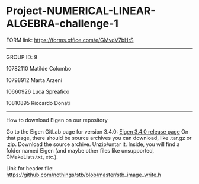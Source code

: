 # Project-NUMERICAL-LINEAR-ALGEBRA-challenge-1


FORM link:
https://forms.office.com/e/GMvdV7bHrS

_____________________________________________


GROUP ID: 9


10782110 Matilde Colombo

10798912 Marta Arzeni

10660926 Luca Spreafico

10810895 Riccardo Donati

____________________________________________



How to download Eigen on our repository 

Go to the Eigen GitLab page for version 3.4.0: [Eigen 3.4.0 release page](https://gitlab.com/libeigen/eigen/-/releases/3.4.0?utm_source=chatgpt.com)
On that page, there should be source archives you can download, like .tar.gz or .zip. Download the source archive. Unzip/untar it. Inside, you will find a folder named Eigen (and maybe other files like unsupported, CMakeLists.txt, etc.).

Link for header file: https://github.com/nothings/stb/blob/master/stb_image_write.h

